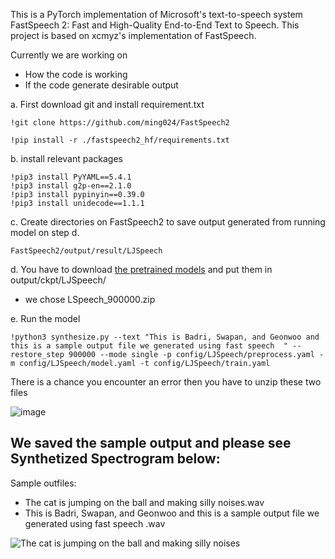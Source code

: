 This is a PyTorch implementation of Microsoft's text-to-speech system FastSpeech 2: Fast and High-Quality End-to-End Text to Speech. This project is based on xcmyz's implementation of FastSpeech. 

Currently we are working on 
* How the code is working 
* If the code generate desirable output 

a. First download git and install requirement.txt


```
!git clone https://github.com/ming024/FastSpeech2 
```
```
!pip install -r ./fastspeech2_hf/requirements.txt
```


b. install relevant packages 

```
!pip3 install PyYAML==5.4.1
!pip3 install g2p-en==2.1.0
!pip3 install pypinyin==0.39.0
!pip3 install unidecode==1.1.1
```
c. Create directories on FastSpeech2 to save output generated from running model on step d. 
```
FastSpeech2/output/result/LJSpeech
```


d. You have to download [the pretrained models](https://drive.google.com/drive/folders/1DOhZGlTLMbbAAFZmZGDdc77kz1PloS7F?usp=sharing) and put them in output/ckpt/LJSpeech/
* we chose LSpeech_900000.zip

e. Run the model

```
!python3 synthesize.py --text "This is Badri, Swapan, and Geonwoo and this is a sample output file we generated using fast speech  " --restore_step 900000 --mode single -p config/LJSpeech/preprocess.yaml -m config/LJSpeech/model.yaml -t config/LJSpeech/train.yaml
```
There is a chance you encounter an error then you have to unzip these two files 

![image](https://user-images.githubusercontent.com/71423299/164359823-6d5604c6-9e0e-4f46-a696-2cf400bcd492.png)



## We saved the sample output and please see Synthetized Spectrogram below:
Sample outfiles: 
* The cat is jumping on the ball and making silly noises.wav
* This is Badri, Swapan, and Geonwoo and this is a sample output file we generated using fast speech .wav

![The cat is jumping on the ball and making silly noises](https://user-images.githubusercontent.com/71423299/164358203-ff250893-661f-4f28-9d37-2c1f6161fa0f.png)
